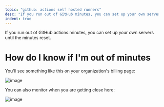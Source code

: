 ```yaml
---
topic: "github: actions self hosted runners"
desc: "If you run out of GitHub minutes, you can set up your own servers"
indent: true
---
```


If you run out of GitHub actions minutes, you can set up your own servers until the minutes reset.

# How do I know if I'm out of minutes

You'll see something like this on your organization's billing page:

![image](https://user-images.githubusercontent.com/1119017/153475562-d40f0135-7960-4388-9db3-f2a40b99610c.png)


You can also monitor when you are getting close here:

![image](https://user-images.githubusercontent.com/1119017/153475496-9ecc6b7f-ec0a-4e5a-a79f-589f9f5baace.png)


